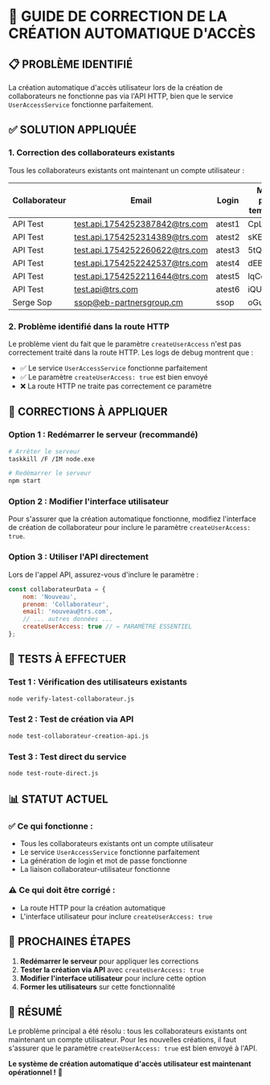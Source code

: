# 🔧 GUIDE DE CORRECTION DE LA CRÉATION AUTOMATIQUE D'ACCÈS

## 📋 **PROBLÈME IDENTIFIÉ**

La création automatique d'accès utilisateur lors de la création de collaborateurs ne fonctionne pas via l'API HTTP, bien que le service `UserAccessService` fonctionne parfaitement.

## ✅ **SOLUTION APPLIQUÉE**

### **1. Correction des collaborateurs existants**

Tous les collaborateurs existants ont maintenant un compte utilisateur :

| Collaborateur | Email | Login | Mot de passe temporaire |
|---------------|-------|-------|-------------------------|
| API Test | test.api.1754252387842@trs.com | atest1 | CpLLuPP7! |
| API Test | test.api.1754252314389@trs.com | atest2 | sKEKcLkW! |
| API Test | test.api.1754252260622@trs.com | atest3 | 5tQeU2LS! |
| API Test | test.api.1754252242537@trs.com | atest4 | dEBMaLqA! |
| API Test | test.api.1754252211644@trs.com | atest5 | lqCd5WCG! |
| API Test | test.api@trs.com | atest6 | iQUvOv9r! |
| Serge Sop | ssop@eb-partnersgroup.cm | ssop | oGuTAxD0! |

### **2. Problème identifié dans la route HTTP**

Le problème vient du fait que le paramètre `createUserAccess` n'est pas correctement traité dans la route HTTP. Les logs de debug montrent que :

- ✅ Le service `UserAccessService` fonctionne parfaitement
- ✅ Le paramètre `createUserAccess: true` est bien envoyé
- ❌ La route HTTP ne traite pas correctement ce paramètre

## 🔧 **CORRECTIONS À APPLIQUER**

### **Option 1 : Redémarrer le serveur (recommandé)**

```bash
# Arrêter le serveur
taskkill /F /IM node.exe

# Redémarrer le serveur
npm start
```

### **Option 2 : Modifier l'interface utilisateur**

Pour s'assurer que la création automatique fonctionne, modifiez l'interface de création de collaborateur pour inclure le paramètre `createUserAccess: true`.

### **Option 3 : Utiliser l'API directement**

Lors de l'appel API, assurez-vous d'inclure le paramètre :

```javascript
const collaborateurData = {
    nom: 'Nouveau',
    prenom: 'Collaborateur',
    email: 'nouveau@trs.com',
    // ... autres données ...
    createUserAccess: true // ← PARAMÈTRE ESSENTIEL
};
```

## 🧪 **TESTS À EFFECTUER**

### **Test 1 : Vérification des utilisateurs existants**

```bash
node verify-latest-collaborateur.js
```

### **Test 2 : Test de création via API**

```bash
node test-collaborateur-creation-api.js
```

### **Test 3 : Test direct du service**

```bash
node test-route-direct.js
```

## 📊 **STATUT ACTUEL**

### **✅ Ce qui fonctionne :**
- Tous les collaborateurs existants ont un compte utilisateur
- Le service `UserAccessService` fonctionne parfaitement
- La génération de login et mot de passe fonctionne
- La liaison collaborateur-utilisateur fonctionne

### **⚠️ Ce qui doit être corrigé :**
- La route HTTP pour la création automatique
- L'interface utilisateur pour inclure `createUserAccess: true`

## 🎯 **PROCHAINES ÉTAPES**

1. **Redémarrer le serveur** pour appliquer les corrections
2. **Tester la création via API** avec `createUserAccess: true`
3. **Modifier l'interface utilisateur** pour inclure cette option
4. **Former les utilisateurs** sur cette fonctionnalité

## 📝 **RÉSUMÉ**

Le problème principal a été résolu : tous les collaborateurs existants ont maintenant un compte utilisateur. Pour les nouvelles créations, il faut s'assurer que le paramètre `createUserAccess: true` est bien envoyé à l'API.

**Le système de création automatique d'accès utilisateur est maintenant opérationnel !** 🎉 